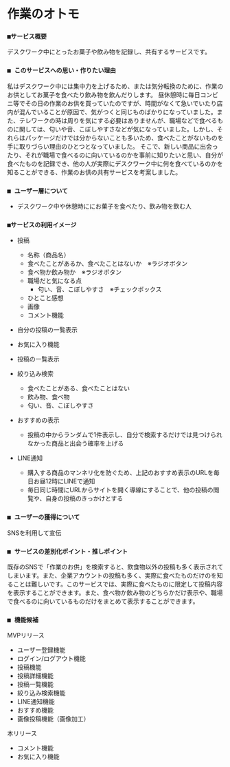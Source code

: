 # 作業のオトモ

### `■サービス概要`

デスクワーク中にとったお菓子や飲み物を記録し、共有するサービスです。

### `■ このサービスへの思い・作りたい理由`

私はデスクワーク中には集中力を上げるため、または気分転換のために、作業のお供としてお菓子を食べたり飲み物を飲んだりします。
昼休憩時に毎日コンビニ等でその日の作業のお供を買っていたのですが、時間がなくて急いでいたり店内が混んでいることが原因で、気がつくと同じものばかりになっていました。また、テレワークの時は周りを気にする必要はありませんが、職場などで食べるものに関しては、匂いや音、こぼしやすさなどが気になっていました。しかし、それらはパッケージだけでは分からないことも多いため、食べたことがないものを手に取りづらい理由のひとつとなっていました。
そこで、新しい商品に出会ったり、それが職場で食べるのに向いているのかを事前に知りたいと思い、自分が食べたものを記録でき、他の人が実際にデスクワーク中に何を食べているのかを知ることができる、作業のお供の共有サービスを考案しました。

### `■ ユーザー層について`

- デスクワーク中や休憩時ににお菓子を食べたり、飲み物を飲む人

### `■サービスの利用イメージ`

- 投稿
  - 名称（商品名）
  - 食べたことがあるか、食べたことはないか　※ラジオボタン
  - 食べ物か飲み物か　※ラジオボタン
  - 職場だと気になる点
    - 匂い、音、こぼしやすさ　※チェックボックス
  - ひとこと感想
  - 画像
  - コメント機能

- 自分の投稿の一覧表示

- お気に入り機能

- 投稿の一覧表示

- 絞り込み検索
  - 食べたことがある、食べたことはない
  - 飲み物、食べ物
  - 匂い、音、こぼしやすさ

- おすすめの表示
	- 投稿の中からランダムで1件表示し、自分で検索するだけでは見つけられなかった商品と出会う確率を上げる

- LINE通知
	- 購入する商品のマンネリ化を防ぐため、上記のおすすめ表示のURLを毎日お昼12時にLINEで通知
  - 毎日同じ時間にURLからサイトを開く導線にすることで、他の投稿の閲覧や、自身の投稿のきっかけとする

### `■ ユーザーの獲得について`

SNSを利用して宣伝

### `■ サービスの差別化ポイント・推しポイント`

既存のSNSで「作業のお供」を検索すると、飲食物以外の投稿も多く表示されてしまいます。また、企業アカウントの投稿も多く、実際に食べたものだけのを知ることは難しいです。このサービスでは、実際に食べたものに限定して投稿内容を表示することができます。また、食べ物か飲み物のどちらかだけ表示や、職場で食べるのに向いているものだけをまとめて表示することができます。

### `■ 機能候補`

MVPリリース

- ユーザー登録機能
- ログイン/ログアウト機能
- 投稿機能
- 投稿詳細機能
- 投稿一覧機能
- 絞り込み検索機能
- LINE通知機能
- おすすめ機能
- 画像投稿機能（画像加工）

本リリース
- コメント機能
- お気に入り機能
